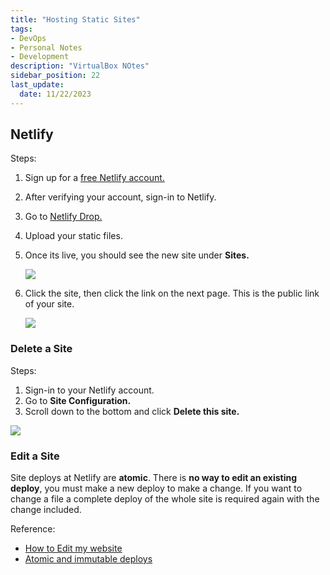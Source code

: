 ```yaml
---
title: "Hosting Static Sites"
tags: 
- DevOps
- Personal Notes
- Development
description: "VirtualBox NOtes"
sidebar_position: 22
last_update:
  date: 11/22/2023
---
```



## Netlify 

Steps:

1. Sign up for a [free Netlify account.](https://app.netlify.com/signup)
2. After verifying your account, sign-in to Netlify.
3. Go to [Netlify Drop.](https://app.netlify.com/drop)
4. Upload your static files.
5. Once its live, you should see the new site under **Sites.**

    <div class="img-center"> 

    ![](/img/docs/Screenshot-2025-03-23-174204.png)

    </div>

6. Click the site, then click the link on the next page. This is the public link of your site.

    <div class="img-center"> 

    ![](/img/docs/Screenshot-2025-03-23-174317.png)

    </div>


### Delete a Site

Steps:

1. Sign-in to your Netlify account.
2. Go to **Site Configuration.**
3. Scroll down to the bottom and click **Delete this site.**


<div class="img-center"> 

![](/img/docs/Screenshot-2025-03-23-173855.png)

</div>


### Edit a Site 

Site deploys at Netlify are **atomic**. There is **no way to edit an existing deploy**, you must make a new deploy to make a change. If you want to change a file a complete deploy of the whole site is required again with the change included.

Reference:

- [How to Edit my website](https://answers.netlify.com/t/how-to-edit-my-website/13083)
- [Atomic and immutable deploys](https://www.netlify.com/blog/2021/02/23/terminology-explained-atomic-and-immutable-deploys/#main)
